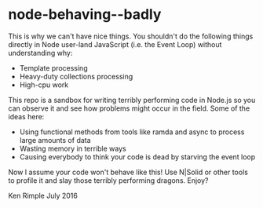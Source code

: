 # node-behaving--badly

This is why we can't have nice things.  You shouldn't do the following things directly in Node user-land JavaScript (i.e. the Event Loop) without understanding why:

* Template processing
* Heavy-duty collections processing
* High-cpu work

This repo is a sandbox for writing terribly performing code in Node.js so you can observe it and see how problems might occur in the field.  Some of the ideas here:

* Using functional methods from tools like ramda and async to process large amounts of data
* Wasting memory in terrible ways
* Causing everybody to think your code is dead by starving the event loop

Now I assume your code won't behave like this! Use N|Solid or other tools to profile it and slay those terribly performing dragons.
Enjoy?

Ken Rimple
July 2016
